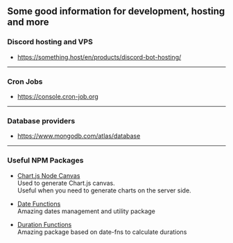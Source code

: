 ## Some good information for development, hosting and more

### Discord hosting and VPS
- https://something.host/en/products/discord-bot-hosting/ 

---

### Cron Jobs
- https://console.cron-job.org

---

### Database providers
- https://www.mongodb.com/atlas/database 

--- 

### Useful NPM Packages
- [Chart.js Node Canvas](https://www.npmjs.com/package/chartjs-node-canvas)  
Used to generate Chart.js canvas.  
Useful when you need to generate charts on the server side.

- [Date Functions](https://www.npmjs.com/package/date-fns)    
Amazing dates management and utility package

- [Duration Functions](https://www.npmjs.com/package/duration-fns)  
Amazing package based on date-fns to calculate durations